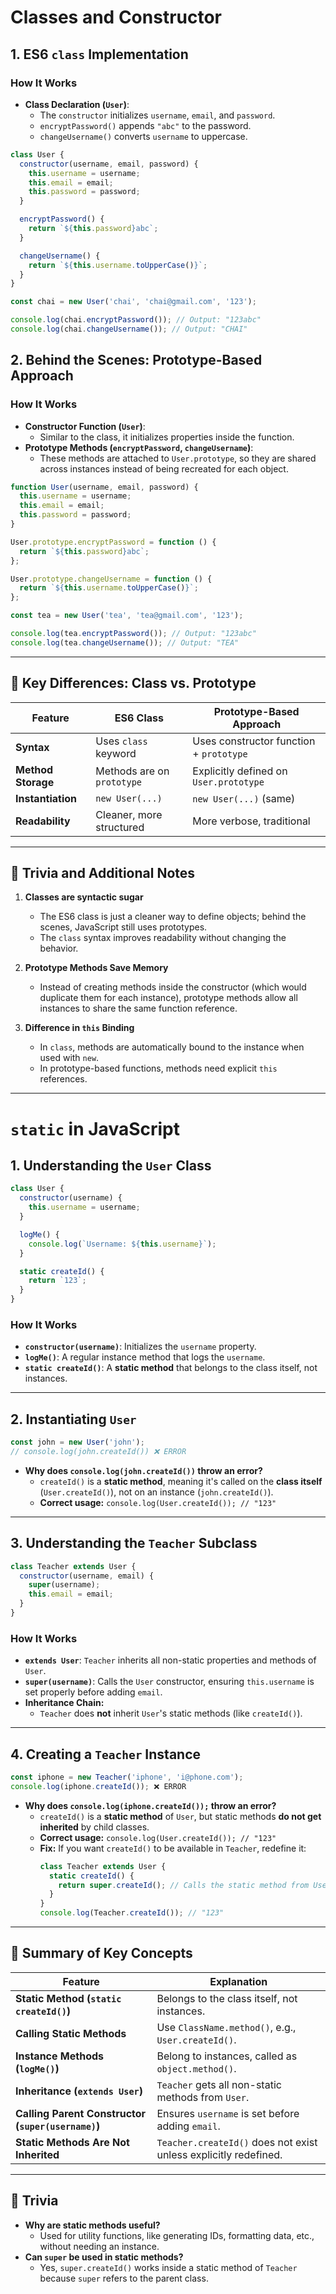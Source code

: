 # Classes and Constructor

## **1. ES6 `class` Implementation**

### **How It Works**

- **Class Declaration (`User`)**:
  - The `constructor` initializes `username`, `email`, and `password`.
  - `encryptPassword()` appends `"abc"` to the password.
  - `changeUsername()` converts `username` to uppercase.

```js
class User {
  constructor(username, email, password) {
    this.username = username;
    this.email = email;
    this.password = password;
  }

  encryptPassword() {
    return `${this.password}abc`;
  }

  changeUsername() {
    return `${this.username.toUpperCase()}`;
  }
}

const chai = new User('chai', 'chai@gmail.com', '123');

console.log(chai.encryptPassword()); // Output: "123abc"
console.log(chai.changeUsername()); // Output: "CHAI"
```

## **2. Behind the Scenes: Prototype-Based Approach**

### **How It Works**

- **Constructor Function (`User`)**:
  - Similar to the class, it initializes properties inside the function.
- **Prototype Methods (`encryptPassword`, `changeUsername`)**:
  - These methods are attached to `User.prototype`, so they are shared across instances instead of being recreated for each object.

```js
function User(username, email, password) {
  this.username = username;
  this.email = email;
  this.password = password;
}

User.prototype.encryptPassword = function () {
  return `${this.password}abc`;
};

User.prototype.changeUsername = function () {
  return `${this.username.toUpperCase()}`;
};

const tea = new User('tea', 'tea@gmail.com', '123');

console.log(tea.encryptPassword()); // Output: "123abc"
console.log(tea.changeUsername()); // Output: "TEA"
```

---

## **📌 Key Differences: Class vs. Prototype**

| Feature            | ES6 Class                  | Prototype-Based Approach                |
| ------------------ | -------------------------- | --------------------------------------- |
| **Syntax**         | Uses `class` keyword       | Uses constructor function + `prototype` |
| **Method Storage** | Methods are on `prototype` | Explicitly defined on `User.prototype`  |
| **Instantiation**  | `new User(...)`            | `new User(...)` (same)                  |
| **Readability**    | Cleaner, more structured   | More verbose, traditional               |

---

## **📌 Trivia and Additional Notes**

1. **Classes are syntactic sugar**

   - The ES6 class is just a cleaner way to define objects; behind the scenes, JavaScript still uses prototypes.
   - The `class` syntax improves readability without changing the behavior.

2. **Prototype Methods Save Memory**

   - Instead of creating methods inside the constructor (which would duplicate them for each instance), prototype methods allow all instances to share the same function reference.

3. **Difference in `this` Binding**
   - In `class`, methods are automatically bound to the instance when used with `new`.
   - In prototype-based functions, methods need explicit `this` references.

---

# `static` in JavaScript

## **1. Understanding the `User` Class**

```js
class User {
  constructor(username) {
    this.username = username;
  }

  logMe() {
    console.log(`Username: ${this.username}`);
  }

  static createId() {
    return `123`;
  }
}
```

### **How It Works**

- **`constructor(username)`**: Initializes the `username` property.
- **`logMe()`**: A regular instance method that logs the `username`.
- **`static createId()`**: A **static method** that belongs to the class itself, not instances.

---

## **2. Instantiating `User`**

```js
const john = new User('john');
// console.log(john.createId()) ❌ ERROR
```

- **Why does `console.log(john.createId())` throw an error?**
  - `createId()` is a **static method**, meaning it's called on the **class itself** (`User.createId()`), not on an instance (`john.createId()`).
  - **Correct usage:** `console.log(User.createId()); // "123"`

---

## **3. Understanding the `Teacher` Subclass**

```js
class Teacher extends User {
  constructor(username, email) {
    super(username);
    this.email = email;
  }
}
```

### **How It Works**

- **`extends User`**: `Teacher` inherits all non-static properties and methods of `User`.
- **`super(username)`**: Calls the `User` constructor, ensuring `this.username` is set properly before adding `email`.
- **Inheritance Chain:**
  - `Teacher` does **not** inherit `User`'s static methods (like `createId()`).

---

## **4. Creating a `Teacher` Instance**

```js
const iphone = new Teacher('iphone', 'i@phone.com');
console.log(iphone.createId()); ❌ ERROR
```

- **Why does `console.log(iphone.createId());` throw an error?**
  - `createId()` is a **static method** of `User`, but static methods **do not get inherited** by child classes.
  - **Correct usage:** `console.log(User.createId()); // "123"`
  - **Fix:** If you want `createId()` to be available in `Teacher`, redefine it:
    ```js
    class Teacher extends User {
      static createId() {
        return super.createId(); // Calls the static method from User
      }
    }
    console.log(Teacher.createId()); // "123"
    ```

---

## **📌 Summary of Key Concepts**

| Feature                                            | Explanation                                                      |
| -------------------------------------------------- | ---------------------------------------------------------------- |
| **Static Method (`static createId()`)**            | Belongs to the class itself, not instances.                      |
| **Calling Static Methods**                         | Use `ClassName.method()`, e.g., `User.createId()`.               |
| **Instance Methods (`logMe()`)**                   | Belong to instances, called as `object.method()`.                |
| **Inheritance (`extends User`)**                   | `Teacher` gets all non-static methods from `User`.               |
| **Calling Parent Constructor (`super(username)`)** | Ensures `username` is set before adding `email`.                 |
| **Static Methods Are Not Inherited**               | `Teacher.createId()` does not exist unless explicitly redefined. |

---

## **📌 Trivia**

- **Why are static methods useful?**
  - Used for utility functions, like generating IDs, formatting data, etc., without needing an instance.
- **Can `super` be used in static methods?**
  - Yes, `super.createId()` works inside a static method of `Teacher` because `super` refers to the parent class.
